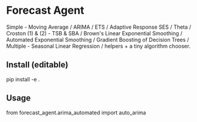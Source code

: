 # Forecast Agent

Simple - Moving Average / ARIMA / ETS / Adaptive Response SES /  Theta / Croston (1) & (2) - TSB & SBA / Brown's Linear Exponential Smoothing / Automated Exponential Smoothing / Gradient Boosting of Decision Trees / Multiple - Seasonal Linear Regression / helpers + a tiny algorithm chooser.

## Install (editable)
pip install -e .

## Usage
from forecast_agent.arima_automated import auto_arima

